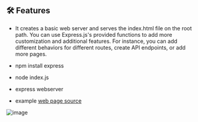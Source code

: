 ## 🛠 Features
* It creates a basic web server and serves the index.html file on the root path. You can use Express.js's provided functions to add more customization and additional features. For instance, you can add different behaviors for different routes, create API endpoints, or add more pages.

- npm install express

- node index.js 

- express webserver

- example [web page source](https://github.com/ReFo0/Quiz)

![image](https://github.com/ReFo0/express-webserver/assets/77904942/8572a8f6-8fab-4c11-af16-43b871c35c7c)


